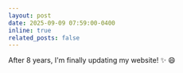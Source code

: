 ```yaml
---
layout: post
date: 2025-09-09 07:59:00-0400
inline: true
related_posts: false
---
```


After 8 years, I'm finally updating my website! :sparkles: :smile:
